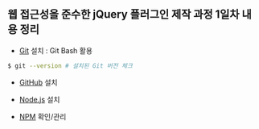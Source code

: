 ## 웹 접근성을 준수한 jQuery 플러그인 제작 과정 1일차 내용 정리
* [Git](http://git-scm.com/) 설치 : Git Bash 활용 <br>
```sh
$ git --version # 설치된 Git 버전 체크
```
* [GitHub](http://github.com) 설치

* [Node.js](http://nodejs.org/) 설치
* [NPM](http://npmjs.org/) 확인/관리